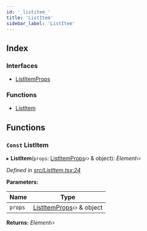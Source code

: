 ```yaml
---
id: '_listitem_'
title: 'ListItem'
sidebar_label: 'ListItem'
---
```


## Index

### Interfaces

- [ListItemProps](../interfaces/_listitem_.listitemprops.md)

### Functions

- [ListItem](_listitem_.md#const-listitem)

## Functions

### `Const` ListItem

▸ **ListItem**(`props`: [ListItemProps](../interfaces/_listitem_.listitemprops.md)‹› & object): _Element‹›_

_Defined in [src/ListItem.tsx:24](https://github.com/tarojsx/ui/blob/v0.11.0/src/ListItem.tsx#L24)_

**Parameters:**

| Name    | Type                                                                  |
| ------- | --------------------------------------------------------------------- |
| `props` | [ListItemProps](../interfaces/_listitem_.listitemprops.md)‹› & object |

**Returns:** _Element‹›_
